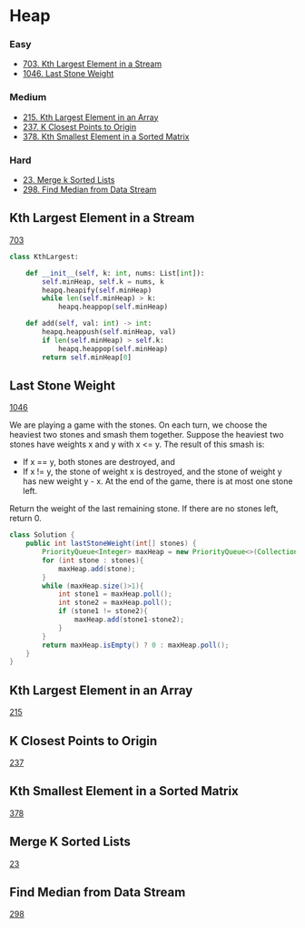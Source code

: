 # Heap
<!------------------------------------------------------------------------------------------------------------------------------------------------------>
### Easy
- [703. Kth Largest Element in a Stream](#Kth-Largest-Element-in-a-Stream)
- [1046. Last Stone Weight](#Last-Stone-Weight)
  
### Medium
- [215. Kth Largest Element in an Array](#Kth-Largest-Element-in-an-Array)
- [237. K Closest Points to Origin](#K-Closest-Points-to-Origin)
- [378. Kth Smallest Element in a Sorted Matrix](#Kth-Smallest-Element-in-a-Sorted-Matrix)

### Hard
- [23. Merge k Sorted Lists](#Merge-k-Sorted-Lists)
- [298. Find Median from Data Stream](#Find-Median-from-Data-Stream)

<!------------------------------------------------------------------------------------------------------------------------------------------------------>
<!--Easy-->
## Kth Largest Element in a Stream
[703](https://leetcode.com/problems/Kth-Largest-Element-in-a-Stream/)

```python
class KthLargest:

    def __init__(self, k: int, nums: List[int]):
        self.minHeap, self.k = nums, k
        heapq.heapify(self.minHeap)
        while len(self.minHeap) > k:
            heapq.heappop(self.minHeap)

    def add(self, val: int) -> int:
        heapq.heappush(self.minHeap, val)
        if len(self.minHeap) > self.k:
            heapq.heappop(self.minHeap)
        return self.minHeap[0]
```

## Last Stone Weight
[1046](https://leetcode.com/problems/Last-Stone-Weight/)

We are playing a game with the stones. On each turn, we choose the heaviest two stones and smash them together. Suppose the heaviest two stones have weights x and y with x <= y. The result of this smash is:

- If x == y, both stones are destroyed, and
- If x != y, the stone of weight x is destroyed, and the stone of weight y has new weight y - x.
At the end of the game, there is at most one stone left.

Return the weight of the last remaining stone. If there are no stones left, return 0.

```java
class Solution {
    public int lastStoneWeight(int[] stones) {
        PriorityQueue<Integer> maxHeap = new PriorityQueue<>(Collections.reverseOrder());
        for (int stone : stones){
            maxHeap.add(stone);
        }
        while (maxHeap.size()>1){
            int stone1 = maxHeap.poll();
            int stone2 = maxHeap.poll();
            if (stone1 != stone2){
                maxHeap.add(stone1-stone2);
            }
        }
        return maxHeap.isEmpty() ? 0 : maxHeap.poll();
    }
}
```

<!------------------------------------------------------------------------------------------------------------------------------------------------------>
<!--Medium-->
## Kth Largest Element in an Array
[215](https://leetcode.com/problems/Kth-Largest-Element-in-an-Array/)

## K Closest Points to Origin
[237](https://leetcode.com/problems/K-Closest-Points-to-Origin/)

## Kth Smallest Element in a Sorted Matrix
[378](https://leetcode.com/problems/Kth-Smallest-Element-in-a-Sorted-Matrix/)

<!------------------------------------------------------------------------------------------------------------------------------------------------------>
<!--Hard-->
## Merge K Sorted Lists
[23](https://leetcode.com/problems/Merge-K-Sorted-Lists/)

## Find Median from Data Stream
[298](https://leetcode.com/problems/Find-Median-from-Data-Stream/)
